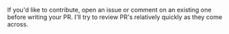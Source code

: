 If you'd like to contribute, open an issue or comment on an existing one before writing your PR. I'll try to review PR's relatively quickly as they come across.
